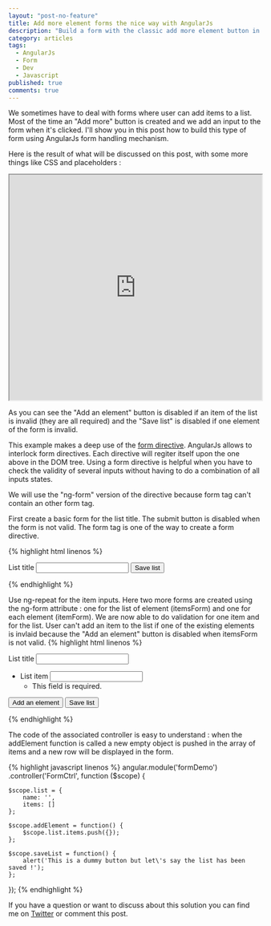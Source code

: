 ```yaml
---
layout: "post-no-feature"
title: Add more element forms the nice way with AngularJs
description: "Build a form with the classic add more element button in a cool way with AngularJs."
category: articles
tags: 
  - AngularJs
  - Form
  - Dev
  - Javascript
published: true
comments: true
---
```


We sometimes have to deal with forms where user can add items to a list. Most of the time an "Add more" button is created and we add an input to the form when it's clicked. I'll show you in this post how to build this type of form using AngularJs form handling mechanism.

Here is the result of what will be discussed on this post, with some more things like CSS and placeholders :

<iframe style="width:100%; height:450px;" src="http://embed.plnkr.co/LKlkaaenbf9OeJrmXVES/preview"></iframe>

As you can see the "Add an element" button is disabled if an item of the list is invalid (they are all required) and the "Save list" is disabled if one element of the form is invalid.

This example makes a deep use of the [form directive](http://docs.angularjs.org/api/ng.directive:form). AngularJs allows to interlock form directives. Each directive will regiter itself upon the one above in the DOM tree. Using a form directive is helpful when you have to check the validity of several inputs without having to do a combination of all inputs states.

We will use the "ng-form" version of the directive because form tag can't contain an other form tag.

First create a basic form for the list title. The submit button is disabled when the form is not valid. The form tag is one of the way to create a form directive.

{% highlight html linenos %}
<form name="listForm" ng-submit="saveList()" novalidate>
    <label for="list-title">List title</label>
    <input id="list-title" type="text" ng-model="list.title" required />
    <input type="submit" value="Save list" ng-disabled="listForm.$invalid">
</form>
{% endhighlight %}

Use ng-repeat for the item inputs. Here two more forms are created using the ng-form attribute : one for the list of element (itemsForm) and one for each element (itemForm). We are now able to do validation for one item and for the list. User can't add an item to the list if one of the existing elements is invlaid because the "Add an element" button is disabled when itemsForm is not valid. 
{% highlight html linenos %}
<form name="listForm" ng-submit="saveList()" novalidate>
    <label for="list-title">List title</label>
    <input id="list-title" type="text" ng-model="list.title" required />
    <ul ng-form="itemsForm">
        <li ng-repeat="item in list.items" ng-form="itemForm">
            <label for="itemText">List item</label>
            <input name="itemText" type="text" ng-model="item.text" required />
            <ul ng-show="itemForm.$invalid && itemForm.$dirty">
                <li ng-show="itemForm.itemText.$error.required">This field is required.</li>
            </ul>
        </li>
    </ul>
    <button ng-click="addElement()" ng-disabled="itemsForm.$invalid">Add an element</button>
    <input type="submit" value="Save list" ng-disabled="listForm.$invalid">
</form>
{% endhighlight %}

The code of the associated controller is easy to understand : when the addElement function is called a new empty object is pushed in the array of items and a new row will be displayed in the form.

{% highlight javascript linenos %}
angular.module('formDemo')
  .controller('FormCtrl', function ($scope) {

    $scope.list = {
        name: '',
        items: []
    };

    $scope.addElement = function() {
        $scope.list.items.push({});
    };

    $scope.saveList = function() {
        alert('This is a dummy button but let\'s say the list has been saved !');
    };    
  });
{% endhighlight %}

If you have a question or want to discuss about this solution you can find me on [Twitter](https://twitter.com/Selrahcd) or comment this post.
